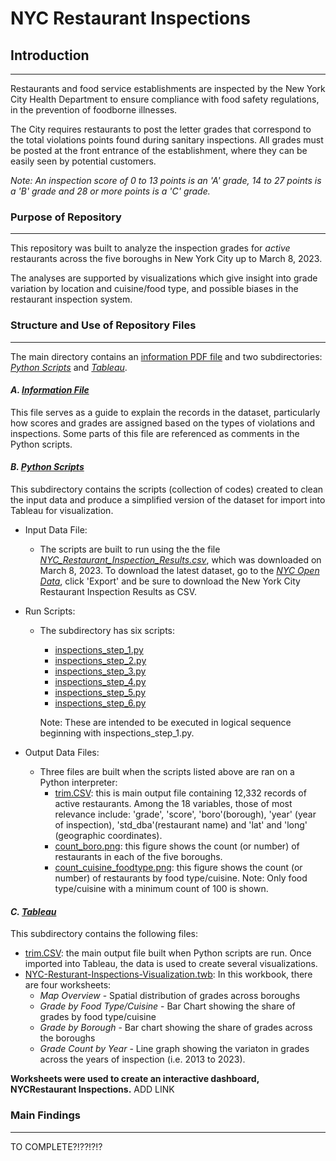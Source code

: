 # **NYC Restaurant Inspections**

## **Introduction**
***
Restaurants and food service establishments are inspected by the New York City Health Department to ensure compliance with food safety regulations, in the prevention of foodborne illnesses. 

The City requires restaurants to post the letter grades that correspond to the total violations points found during sanitary inspections. All grades must be posted at the front entrance of the establishment, where they can be easily seen by potential customers. 

*Note: An inspection score of 0 to 13 points is an 'A' grade, 14 to 27 points is a 'B' grade and 28 or more points is a 'C' grade.* 

### **Purpose of Repository**
***
This repository was built to analyze the inspection grades for *active* restaurants across the five boroughs in New York City up to March 8, 2023. 

The analyses are supported by visualizations which give insight into grade variation by location and cuisine/food type, and possible biases in the restaurant inspection system.

### **Structure and Use of Repository Files**
***
The main directory contains an [information PDF file](https://github.com/GabAAlphonso/NYCRestaurantInspections/blob/main/About_NYC_Restaurant_Inspection_Data_on_NYC_OpenData_Information_File.pdf) and two subdirectories: [*Python Scripts*](https://github.com/GabAAlphonso/NYCRestaurantInspections/tree/main/Python%20Scripts) and [*Tableau*](https://github.com/GabAAlphonso/NYCRestaurantInspections/tree/main/Tableau).

#### *A. [Information File](https://github.com/GabAAlphonso/NYCRestaurantInspections/blob/main/About_NYC_Restaurant_Inspection_Data_on_NYC_OpenData_Information_File.pdf)*
This file serves as a guide to explain the records in the dataset, particularly how scores and grades are assigned based on the types of violations and inspections. Some parts of this file are referenced as comments in the Python scripts.

#### *B. [Python Scripts](https://github.com/GabAAlphonso/NYCRestaurantInspections/tree/main/Python%20Scripts)*
This subdirectory contains the scripts (collection of codes) created to clean the input data and produce a simplified version of the dataset for import into Tableau for visualization. 

- Input Data File: 
    - The scripts are built to run using the the file *[NYC_Restaurant_Inspection_Results.csv](https://github.com/GabAAlphonso/NYCRestaurantInspections/blob/main/Python%20Scripts/NYC_Restaurant_Inspection_Results.csv)*, which was downloaded on March 8, 2023. To download the latest dataset, go to the [*NYC Open Data*](https://data.cityofnewyork.us/Health/DOHMH-New-York-City-Restaurant-Inspection-Results/43nn-pn8j), click 'Export' and be sure to download the New York City Restaurant Inspection Results as CSV.

- Run Scripts: 
    - The subdirectory has six scripts:
        - [inspections_step_1.py](https://github.com/GabAAlphonso/NYCRestaurantInspections/blob/main/Python%20Scripts/inspections_step_1.py)
        - [inspections_step_2.py](https://github.com/GabAAlphonso/NYCRestaurantInspections/blob/main/Python%20Scripts/inspections_step_2.py)
        - [inspections_step_3.py](https://github.com/GabAAlphonso/NYCRestaurantInspections/blob/main/Python%20Scripts/inspections_step_3.py)
        - [inspections_step_4.py](https://github.com/GabAAlphonso/NYCRestaurantInspections/blob/main/Python%20Scripts/inspections_step_4.py)
        - [inspections_step_5.py](https://github.com/GabAAlphonso/NYCRestaurantInspections/blob/main/Python%20Scripts/inspections_step_5.py)
        - [inspections_step_6.py](https://github.com/GabAAlphonso/NYCRestaurantInspections/blob/main/Python%20Scripts/inspections_step_6.py)
        
        Note: These are intended to be executed in logical sequence beginning with inspections_step_1.py.

- Output Data Files: 
    - Three files are built when the scripts listed above are ran on a Python interpreter:
        - [trim.CSV](https://github.com/GabAAlphonso/NYCRestaurantInspections/blob/main/Python%20Scripts/trim.csv): this is main output file containing 12,332 records of active restaurants. Among the 18 variables, those of most relevance include: 'grade', 'score', 'boro'(borough), 'year' (year of inspection), 'std_dba'(restaurant name) and 'lat' and 'long' (geographic coordinates).
        - [count_boro.png](https://github.com/GabAAlphonso/NYCRestaurantInspections/blob/main/Python%20Scripts/count_boro.png): this figure shows the count (or number) of restaurants in each of the five boroughs.
        - [count_cuisine_foodtype.png](https://github.com/GabAAlphonso/NYCRestaurantInspections/blob/main/Python%20Scripts/count_cuisine_foodtype.png): this figure shows the count (or number) of restaurants by food type/cuisine. Note: Only food type/cuisine with a minimum count of 100 is shown.

#### *C. [Tableau](https://github.com/GabAAlphonso/NYCRestaurantInspections/tree/main/Tableau)*
This subdirectory contains the following files:
 - [trim.CSV](https://github.com/GabAAlphonso/NYCRestaurantInspections/blob/main/Python%20Scripts/trim.csv): the main output file built when Python scripts are run. Once imported into Tableau, the data is used to create several visualizations.
 - [NYC-Resturant-Inspections-Visualization.twb](https://github.com/GabAAlphonso/NYCRestaurantInspections/blob/main/Tableau/NYC-Resturant-Inspections-Visualization.twb): In this workbook, there are four worksheets:
    - *Map Overview* - Spatial distribution of grades across boroughs
    - *Grade by Food Type/Cuisine* - Bar Chart showing the share of grades by food type/cuisine
    - *Grade by Borough* - Bar chart showing the share of grades across the boroughs
    - *Grade Count by Year* - Line graph showing the variaton in grades across the years of inspection (i.e. 2013 to 2023).

**Worksheets were used to create an interactive dashboard, NYCRestaurant Inspections.** ADD LINK

### **Main Findings**
---
 TO COMPLETE?!??!?!?